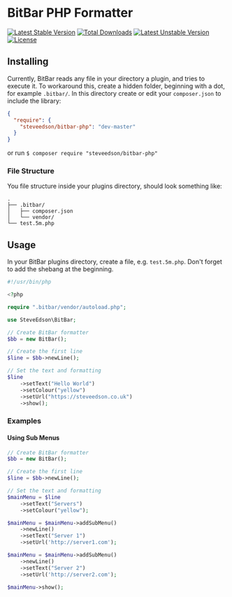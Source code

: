 # BitBar PHP Formatter

[![Latest Stable Version](https://poser.pugx.org/steveedson/bitbar-php/v/stable)](https://packagist.org/packages/steveedson/bitbar-php) [![Total Downloads](https://poser.pugx.org/steveedson/bitbar-php/downloads)](https://packagist.org/packages/steveedson/bitbar-php) [![Latest Unstable Version](https://poser.pugx.org/steveedson/bitbar-php/v/unstable)](https://packagist.org/packages/steveedson/bitbar-php) [![License](https://poser.pugx.org/steveedson/bitbar-php/license)](https://packagist.org/packages/steveedson/bitbar-php)

## Installing

Currently, BitBar reads any file in your directory a plugin, and tries to execute it. To workaround this, create a hidden folder, beginning with a dot, for example `.bitbar/`. In this directory create or edit your `composer.json` to include the library:


```json
{
  "require": {
    "steveedson/bitbar-php": "dev-master"
  }
}
```

or run `$ composer require "steveedson/bitbar-php"`

### File Structure

You file structure inside your plugins directory, should look something like:

```
.
├── .bitbar/
│   ├── composer.json
│   └── vendor/
└── test.5m.php
```

## Usage

In your BitBar plugins directory, create a file, e.g. `test.5m.php`. Don't forget to add the shebang at the beginning.

```php
#!/usr/bin/php

<?php

require ".bitbar/vendor/autoload.php";

use SteveEdson\BitBar;

// Create BitBar formatter
$bb = new BitBar();

// Create the first line
$line = $bb->newLine();

// Set the text and formatting
$line
    ->setText("Hello World")
    ->setColour("yellow")
    ->setUrl("https://steveedson.co.uk")
    ->show();
```

### Examples

#### Using Sub Menus

```php
// Create BitBar formatter
$bb = new BitBar();

// Create the first line
$line = $bb->newLine();

// Set the text and formatting
$mainMenu = $line
    ->setText("Servers")
    ->setColour("yellow");

$mainMenu = $mainMenu->addSubMenu()
    ->newLine()
    ->setText("Server 1")
    ->setUrl('http://server1.com');

$mainMenu = $mainMenu->addSubMenu()
    ->newLine()
    ->setText("Server 2")
    ->setUrl('http://server2.com');

$mainMenu->show();
```
